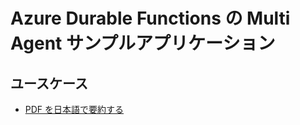 # Azure Durable Functions の Multi Agent サンプルアプリケーション

## ユースケース
- [PDF を日本語で要約する](./pdf-summarizer/README.md)

